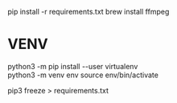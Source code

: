 pip install -r requirements.txt
brew install ffmpeg


# VENV
python3 -m pip install --user virtualenv   
python3 -m venv env
source env/bin/activate 

pip3 freeze > requirements.txt